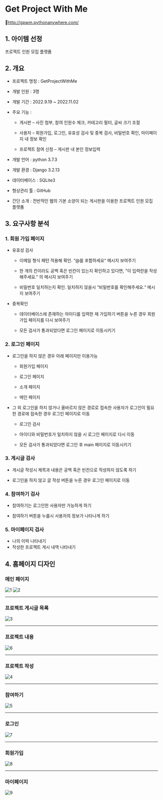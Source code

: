 # Get Project With Me

📌http://gpwm.pythonanywhere.com/



## 1. 아이템 선정 

프로젝트 인원 모집 플랫폼


## 2. 개요 

+ 프로젝트 명칭 : GetProjectWithMe

+ 개발 인원 : 3명 

+ 개발 기간 : 2022.9.19 ~ 2022.11.02 

+ 주요 기능 : 

  + 게시판 – 사진 첨부, 참여 인원수 체크, 카테고리 필터, 글씨 크기 조절

  + 사용자 – 회원가입, 로그인, 유효성 검사 및 중복 검사, 비밀번호 확인, 마이페이지 내 정보 확인

  + 프로젝트 참여 신청 – 게시판 내 본인 정보입력 

+ 개발 언어 : python 3.7.3 

+ 개발 환경 : Django 3.2.13

+ 데이터베이스 : SQLite3 

+ 형상관리 툴 : GitHub 

+ 간단 소개 : 전반적인 웹의 기본 소양이 되는 게시판을 이용한 프로젝트 인원 모집 플랫폼


## 3. 요구사항 분석 

### 1. 회원 가입 페이지 

+ 유효성 검사 

  + 이메일 형식 패턴 적용해 확인. “@를 포함하세요“ 메시지 보여주기

  + 한 개의 칸이라도 공백 혹은 빈칸이 있는지 확인하고 있다면, "이 입력란을 작성해주세요." 의 메시지 보여주기 

  + 비밀번호 일치하는지 확인. 일치하지 않을시 ”비밀번호를 확인해주세요.“ 메시지 보여주기
 
+ 중복확인 

  + 데이터베이스에 존재하는 아이디를 입력한 채 가입하기 버튼을 누른 경우 회원가입 페이지를 다시 보여주기

  + 모든 검사가 통과되었다면 로그인 페이지로 이동시키기 

### 2. 로그인 페이지 

+ 로그인을 하지 않은 경우 아래 페이지만 이용가능 

  + 회원가입 페이지 

  + 로그인 페이지 

  + 소개 페이지 

  + 메인 페이지 

+ 그 외 로그인을 하지 않거나 올바르지 않은 경로로 접속한 사용자가 로그인이 필요한 경로에 접속한 경우 로그인 페이지로 이동 

  + 로그인 검사 

  + 아이디와 비밀번호가 일치하지 않을 시 로그인 페이지로 다시 이동

  + 모든 검사가 통과되었다면 로그인 후 main 페이지로 이동시키기 


### 3. 게시글 검사 

+ 게시글 작성시 제목과 내용은 공백 혹은 빈칸으로 작성하지 않도록 하기 

+ 로그인을 하지 않고 글 작성 버튼을 누른 경우 로그인 페이지로 이동 

### 4. 참여하기 검사 

+ 참여하기는 로그인한 사용자만 가능하게 하기 

+ 참여하기 버튼을 누를시 사용자의 정보가 나타나게 하기

### 5. 마이페이지 검사

+ 나의 이력 나타내기
+ 작성한 프로젝트 게시 내역 나타내기


## 4. 홈페이지 디자인

### 메인 페이지
![1](https://user-images.githubusercontent.com/85046063/199395382-e0071ae5-9907-42f5-91e2-53a08dd56073.png)
![2](https://user-images.githubusercontent.com/85046063/199395417-3a9f88f9-80db-4983-9b84-a2b748468780.png)

----------------------- 

### 프로젝트 게시글 목록
![3](https://user-images.githubusercontent.com/85046063/199395435-3a2984f7-2ecf-43f7-9ace-1063d679066b.png)

----------------------- 

### 프로젝트 내용
![6](https://user-images.githubusercontent.com/85046063/199395460-98c73acb-5776-42cd-9e55-bc1331896d03.png)

----------------------- 

### 프로젝트 작성
![4](https://user-images.githubusercontent.com/85046063/199395458-f6ce5f18-5933-44ea-9369-a2c8e3dd7b26.png)

----------------------- 

### 참여하기
![5](https://user-images.githubusercontent.com/85046063/199395459-f92be6f1-50b4-457c-b480-9db36d911ad6.png)

----------------------- 

### 로그인
![7](https://user-images.githubusercontent.com/85046063/199395463-3aa1e8ac-efe7-4ecd-ac83-f27047afa58a.png)

----------------------- 

### 회원가입
![8](https://user-images.githubusercontent.com/85046063/199395466-04ae61b5-d61e-4f0c-8742-fe45bfe83a9e.png)

----------------------- 

### 마이페이지
![9](https://user-images.githubusercontent.com/85046063/199395468-448cf1e8-40e8-4ce1-a017-7589bfe99a62.png)

